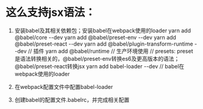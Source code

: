# 这么支持jsx语法：
1. 安装babel及其相关依赖包；安装babel在webpack使用的loader
yarn add @babel/core --dev
yarn add @babel/preset-env --dev
yarn add @babel/preset-react --dev
yarn add @babel/plugin-transform-runtime --dev  // 插件
yarn add @babel/runtime  // 生产环境使用
// presets: preset是语法转换相关的，@babel/preset-env转换es6及更高版本的语法；@babel/preset-react转换jsx
yarn add babel-loader --dev 
// babel在webpack使用的loader

2. 在webpack配置文件中配置babel-loader

3. 创建babel的配置文件.babelrc，并完成相关配置
